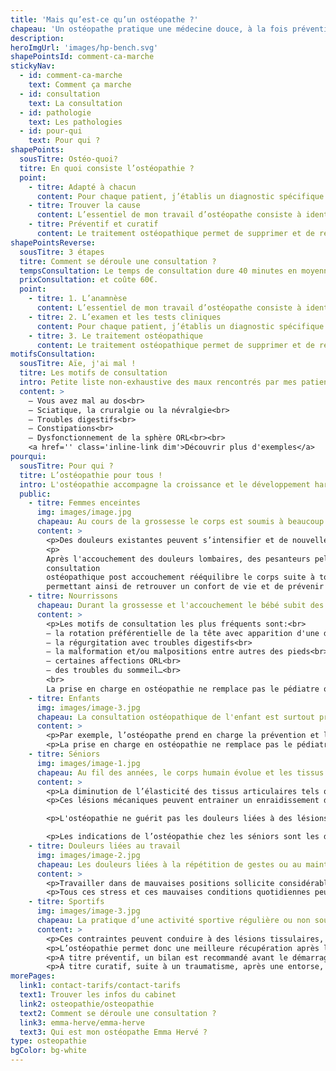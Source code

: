 ```yaml
---
title: 'Mais qu’est-ce qu’un ostéopathe ?'
chapeau: 'Un ostéopathe pratique une médecine douce, à la fois préventive et curative visant à restaurer la mobilité des organes, fascias, articulations grâce à des manipulations manuelles.'
description:
heroImgUrl: 'images/hp-bench.svg'
shapePointsId: comment-ca-marche
stickyNav:
  - id: comment-ca-marche
    text: Comment ça marche
  - id: consultation
    text: La consultation
  - id: pathologie
    text: Les pathologies
  - id: pour-qui
    text: Pour qui ?
shapePoints:
  sousTitre: Ostéo-quoi?
  titre: En quoi consiste l’ostéopathie ?
  point:
    - titre: Adapté à chacun
      content: Pour chaque patient, j’établis un diagnostic spécifique et propose un traitement adapté au cas par cas. À cela, s'ajoutent des conseils personnalisés sur l'hygiène de vie (posture, alimentation, exercices physiques etc…).
    - titre: Trouver la cause
      content: L’essentiel de mon travail d’ostéopathe consiste à identifier l’origine physique et environnementale des différents troubles que subit le patient, puis à rétablir manuellement un bon fonctionnement de l’organisme.
    - titre: Préventif et curatif
      content: Le traitement ostéopathique permet de supprimer et de réajuster les restrictions de mobilité du corps, de restaurer les fonctions perturbées dans le respect constant des amplitudes physiologiques propres à chaque organe ou articulation.
shapePointsReverse:
  sousTitre: 3 étapes
  titre: Comment se déroule une consultation ?
  tempsConsultation: Le temps de consultation dure 40 minutes en moyenne
  prixConsultation: et coûte 60€.
  point:
    - titre: 1. L’anamnèse
      content: L’essentiel de mon travail d’ostéopathe consiste à identifier l’origine physique et environnementale des différents troubles que subit le patient, puis à rétablir manuellement un bon fonctionnement de l’organisme.
    - titre: 2. L’examen et les tests cliniques
      content: Pour chaque patient, j’établis un diagnostic spécifique et propose un traitement adapté au cas par cas. À cela, s'ajoutent des conseils personnalisés sur l'hygiène de vie (posture, alimentation, exercices physiques etc…).
    - titre: 3. Le traitement ostéopathique
      content: Le traitement ostéopathique permet de supprimer et de réajuster les restrictions de mobilité du corps, de restaurer les fonctions perturbées dans le respect constant des amplitudes physiologiques propres à chaque organe ou articulation.
motifsConsultation:
  sousTitre: Aïe, j'ai mal !
  titre: Les motifs de consultation
  intro: Petite liste non-exhaustive des maux rencontrés par mes patients
  content: >
    – Vous avez mal au dos<br>
    – Sciatique, la cruralgie ou la névralgie<br>
    – Troubles digestifs<br>
    – Constipations<br>
    – Dysfonctionnement de la sphère ORL<br><br>
    <a href='' class='inline-link dim'>Découvrir plus d'exemples</a>
pourqui:
  sousTitre: Pour qui ?
  titre: L’ostéopathie pour tous !
  intro: L'ostéopathie accompagne la croissance et le développement harmonieux du corps de la naissance à l'âge adulte.
  public:
    - titre: Femmes enceintes
      img: images/image.jpg
      chapeau: Au cours de la grossesse le corps est soumis à beaucoup de changements mécaniques et hormonaux.
      content: >
        <p>Des douleurs existantes peuvent s’intensifier et de nouvelles douleurs apparaissent. Les motifs de consultations les plus fréquents sont des lombalgies avec sciatalgie, des douleurs dans le bas ventre, des troubles de digestion avec souvent des acidités gastriques, des contractions précoces, des troubles du sommeil... Une consultation d’ostéopathie pour femme enceinte par trimestre est indiquée afin de préparer au mieux les structures du corps qui seront sollicitées pendant l’accouchement.</p>
        <p>
        Après l'accouchement des douleurs lombaires, des pesanteurs pelviennes peuvent persister. Une
        consultation
        ostéopathique post accouchement rééquilibre le corps suite à tous les changements qu'il vient de subir
        permettant ainsi de retrouver un confort de vie et de prévenir d'éventuelles douleurs.</p>
    - titre: Nourrissons
      chapeau: Durant la grossesse et l'accouchement le bébé subit des contraintes importantes pouvant avoir des répercussions très variées tout au long de sa vie.
      content: >
        <p>Les motifs de consultation les plus fréquents sont:<br>
        – la rotation préférentielle de la tête avec apparition d'une déformation du crâne<br>
        – la régurgitation avec troubles digestifs<br>
        – la malformation et/ou malpositions entre autres des pieds<br>
        – certaines affections ORL<br>
        – des troubles du sommeil…<br>
        <br>
        La prise en charge en ostéopathie ne remplace pas le pédiatre ou tout spécialiste dont votre enfant aurait besoin.</p>
    - titre: Enfants
      img: images/image-3.jpg
      chapeau: La consultation ostéopathique de l'enfant est surtout préventive, permettant de suivre le développement le plus harmonieux possible.
      content: >
        <p>Par exemple, l’ostéopathe prend en charge la prévention et le traitement ostéopathique des troubles structurels du squelette comme la scoliose mais aussi les troubles ORL comme les otites, les sinusites, l'asthme, les troubles du sommeil... Il intervient aussi en complémentarité des soins othodontiques, orthophoniques et orthoptiques.</p>
        <p>La prise en charge en ostéopathie ne remplace pas le pédiatre ou tout spécialiste dont votre enfant aurait besoin.</p>
    - titre: Séniors
      img: images/image-1.jpg
      chapeau: Au fil des années, le corps humain évolue et les tissus se transforment.
      content: >
        <p>La diminution de l’élasticité des tissus articulaires tels que les ligaments, les tendons musculaires ou encore le cartilage les exposent à des surmenages mécaniques, pouvant aboutir à leur lésion.</p>
        <p>Ces lésions mécaniques peuvent entrainer un enraidissement douloureux de nos articulations, limitant notre capacité à nous mouvoir et rendant difficile la réalisation de certaines tâches quotidiennes.</p>

        <p>L'ostéopathie ne guérit pas les douleurs liées à des lésions organiques mais elle intervient dans un contexte de prévention et de soulagement de la douleur, elle permet d'empêcher l'aggravation des troubles ressentis et l'apparition de crises inflammatoires.</p>

        <p>Les indications de l’ostéopathie chez les séniors sont les douleurs vertébrales, articulaires, les difficultés de locomotion, l’arthrose (l’ostéopathie permet de soulager certaines de ses conséquences mais ne la réduit pas), les troubles digestifs les vertiges et maux de tête ; la prévention des crises inflammatoires… </p>
    - titre: Douleurs liées au travail
      img: images/image-2.jpg
      chapeau: Les douleurs liées à la répétition de gestes ou au maintien d’une posture délétère dans l’environnement de travail sont fréquentes en consultation ostéopathique.
      content: >
        <p>Travailler dans de mauvaises positions sollicite considérablement les tissus du corps humain, ce qui peut conduire à l’apparition de douleurs articulaires, de maux de tête ou encore de vertiges associés à un enraidissement d’un ou plusieurs groupes musculaires.</p>
        <p>Tous ces stress et ces mauvaises conditions quotidiennes peuvent être soulagés en consultation par des gestes simples et adaptés. </p>
    - titre: Sportifs
      img: images/image-3.jpg
      chapeau: La pratique d’une activité sportive régulière ou non soumet les tissus du corps humain à d’importantes contraintes qui se surajoutent aux troubles existants.
      content: >
        <p>Ces contraintes peuvent conduire à des lésions tissulaires, comme les ligaments, les tendons ou encore le cartilage, et entrainer un enraidissement douloureux de l’articulation concernée. L’ostéopathie va permettre d’obtenir un relâchement musculaire diminuant la symptomatologie des pathologies du sportif. Elle améliore le potentiel et la puissance musculaire, la souplesse articulaire et ligamentaire ainsi que la capacité respiratoire.</p>
        <p>L’ostéopathie permet donc une meilleure récupération après l’effort mais aussi la conservation de l’équilibre du corps pour pratiquer une activité sportive durable.</p>
        <p>A titre préventif, un bilan est recommandé avant le démarrage d'une activité sportive, ou dans le cas de la préparation d'une épreuve.</p>
        <p>À titre curatif, suite à un traumatisme, après une entorse, une déchirure, une fracture, une chirurgie afin d'éviter l'installation de douleurs chroniques et de rétablir les équilibres du corps et la mobilité.</p>
morePages:
  link1: contact-tarifs/contact-tarifs
  text1: Trouver les infos du cabinet
  link2: osteopathie/osteopathie
  text2: Comment se déroule une consultation ?
  link3: emma-herve/emma-herve
  text3: Qui est mon ostéopathe Emma Hervé ?
type: osteopathie
bgColor: bg-white
---
```

